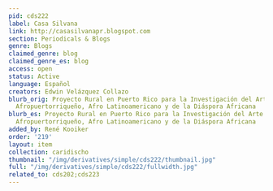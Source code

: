 ```yaml
---
pid: cds222
label: Casa Silvana
link: http://casasilvanapr.blogspot.com
section: Periodicals & Blogs
genre: Blogs
claimed_genre: blog
claimed_genre_es: blog
access: open
status: Active
language: Español
creators: Edwin Velázquez Collazo
blurb_orig: Proyecto Rural en Puerto Rico para la Investigación del Arte Afrodescendiente,
  Afropuertorriqueño, Afro Latinoamericano y de la Diáspora Africana
blurb_es: Proyecto Rural en Puerto Rico para la Investigación del Arte Afrodescendiente,
  Afropuertorriqueño, Afro Latinoamericano y de la Diáspora Africana
added_by: René Kooiker
order: '219'
layout: item
collection: caridischo
thumbnail: "/img/derivatives/simple/cds222/thumbnail.jpg"
full: "/img/derivatives/simple/cds222/fullwidth.jpg"
related_to: cds202;cds223
---
```

